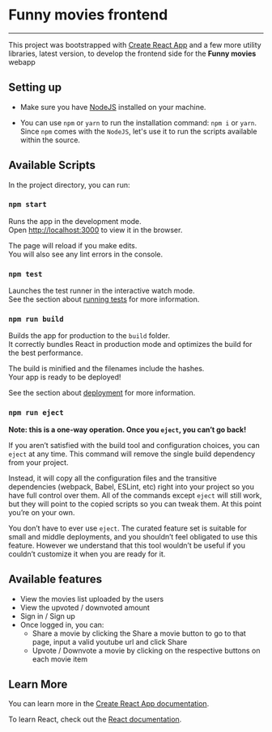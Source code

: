 # Funny movies frontend

---

This project was bootstrapped with [Create React App](https://github.com/facebook/create-react-app) and a few more utility libraries, latest version, to develop the frontend side for the **Funny movies** webapp

## Setting up

- Make sure you have [NodeJS](https://nodejs.org/en/download) installed on your machine.

- You can use `npm` or `yarn` to run the installation command: `npm i` or `yarn`. Since `npm` comes with the `NodeJS`, let's use it to run the scripts available within the source.

## Available Scripts

In the project directory, you can run:

### `npm start`

Runs the app in the development mode.\
Open [http://localhost:3000](http://localhost:3000) to view it in the browser.

The page will reload if you make edits.\
You will also see any lint errors in the console.

### `npm test`

Launches the test runner in the interactive watch mode.\
See the section about [running tests](https://facebook.github.io/create-react-app/docs/running-tests) for more information.

### `npm run build`

Builds the app for production to the `build` folder.\
It correctly bundles React in production mode and optimizes the build for the best performance.

The build is minified and the filenames include the hashes.\
Your app is ready to be deployed!

See the section about [deployment](https://facebook.github.io/create-react-app/docs/deployment) for more information.

### `npm run eject`

**Note: this is a one-way operation. Once you `eject`, you can’t go back!**

If you aren’t satisfied with the build tool and configuration choices, you can `eject` at any time. This command will remove the single build dependency from your project.

Instead, it will copy all the configuration files and the transitive dependencies (webpack, Babel, ESLint, etc) right into your project so you have full control over them. All of the commands except `eject` will still work, but they will point to the copied scripts so you can tweak them. At this point you’re on your own.

You don’t have to ever use `eject`. The curated feature set is suitable for small and middle deployments, and you shouldn’t feel obligated to use this feature. However we understand that this tool wouldn’t be useful if you couldn’t customize it when you are ready for it.

## Available features

- View the movies list uploaded by the users
- View the upvoted / downvoted amount
- Sign in / Sign up
- Once logged in, you can:
  - Share a movie by clicking the Share a movie button to go to that page, input a valid youtube url and click Share
  - Upvote / Downvote a movie by clicking on the respective buttons on each movie item

## Learn More

You can learn more in the [Create React App documentation](https://facebook.github.io/create-react-app/docs/getting-started).

To learn React, check out the [React documentation](https://reactjs.org/).
